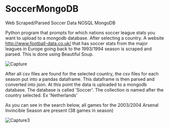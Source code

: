 # SoccerMongoDB
Web Scraped/Parsed Soccer Data NOSQL MongoDB

Python program that prompts for which nations soccer league stats you want to upload to a mongodb database.
After selecting a country. A website http://www.football-data.co.uk/ that has soccer stats from the major leagues in Europe going back to the 1993/1994 season is scraped and parsed. This is done using Beautiful Soup.


![Capture](https://user-images.githubusercontent.com/62077185/106338703-78ec4800-6262-11eb-9d58-3aa36713d6ff.JPG)


After all csv files are found for the selected country, the csv files for each season put into a pandas dataframe. This dataframe is then parsed and converted into json.
At this point the data is uploaded to a mongodb database. 
The database is called 'Soccer'.
The collection is named after the country selected. Ex 'Netherlands'

As you can see in the search below, all games for the 2003/2004 Arsenal Invincible Season are present (38 games in season)


![Capture3](https://user-images.githubusercontent.com/62077185/106338702-7853b180-6262-11eb-9ac3-43b254297ffc.JPG)
